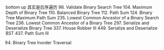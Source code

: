 bottom up 其实是后序遍历
98. Validate Binary Search Tree
104. Maximum Depth of Binary Tree
110. Balanced Binary Tree
112. Path Sum
124. Binary Tree Maximum Path Sum
235. Lowest Common Ancestor of a Binary Search Tree
236. Lowest Common Ancestor of a Binary Tree
297. Serialize and Deserialize Binary Tree
337. House Robber III
449. Serialize and Deserialize BST
437. Path Sum III

94. Binary Tree Inorder Traversal 
